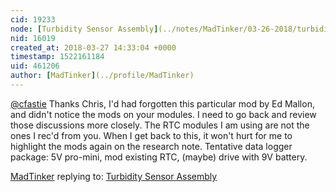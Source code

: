 ```yaml
---
cid: 19233
node: [Turbidity Sensor Assembly](../notes/MadTinker/03-26-2018/turbidity-sensor-assembly)
nid: 16019
created_at: 2018-03-27 14:33:04 +0000
timestamp: 1522161184
uid: 461206
author: [MadTinker](../profile/MadTinker)
---
```


[@cfastie](/profile/cfastie) Thanks Chris, I'd had forgotten this particular mod by Ed Mallon, and didn't notice the mods on your modules. I need to go back and review those discussions more closely.  The RTC modules I am using are not the ones I rec'd from you. When I get back to this, it won't hurt for me to highlight the mods again on the research note.  Tentative data logger package: 5V pro-mini, mod existing RTC, (maybe) drive with 9V battery.  

[MadTinker](../profile/MadTinker) replying to: [Turbidity Sensor Assembly](../notes/MadTinker/03-26-2018/turbidity-sensor-assembly)

